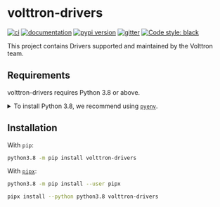 # volttron-drivers

[![ci](https://github.com/VOLTTRON/volttron-drivers/workflows/ci/badge.svg)](https://github.com/VOLTTRON/volttron-drivers/actions?query=workflow%3Aci)
[![documentation](https://img.shields.io/badge/docs-mkdocs%20material-blue.svg?style=flat)](https://VOLTTRON.github.io/volttron-drivers/)
[![pypi version](https://img.shields.io/pypi/v/volttron-drivers.svg)](https://pypi.org/project/volttron-drivers/)
[![gitter](https://badges.gitter.im/join%20chat.svg)](https://gitter.im/volttron-drivers/community)
[![Code style: black](https://img.shields.io/badge/code%20style-black-000000.svg)](https://github.com/psf/black)

This project contains Drivers supported and maintained by the Volttron team.

## Requirements

volttron-drivers requires Python 3.8 or above.

<details>
<summary>To install Python 3.8, we recommend using <a href="https://github.com/pyenv/pyenv"><code>pyenv</code></a>.</summary>

```bash
# install pyenv
git clone https://github.com/pyenv/pyenv ~/.pyenv

# setup pyenv (you should also put these three lines in .bashrc or similar)
export PATH="${HOME}/.pyenv/bin:${PATH}"
export PYENV_ROOT="${HOME}/.pyenv"
eval "$(pyenv init -)"

# install Python 3.8
pyenv install 3.8.10

# make it available globally
pyenv global system 3.8.10
```
</details>

## Installation

With `pip`:
```bash
python3.8 -m pip install volttron-drivers
```

With [`pipx`](https://github.com/pipxproject/pipx):
```bash
python3.8 -m pip install --user pipx

pipx install --python python3.8 volttron-drivers
```
